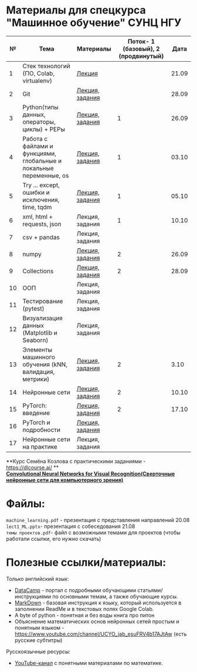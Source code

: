 # Материалы для спецкурса "Машинное обучение" СУНЦ НГУ
| № | Тема                  | Материалы | Поток- 1 (базовый), 2 (продвинутый) | Дата |
|---|-----------------------|-----------|------|------|
| 1 | Стек технологий (ПО, Colab, virtualenv)|  [Лекция](https://github.com/MezentsevaAnastasia/SESC_ML_course/tree/master/instruments_technologies)|   |21.09|
| 2 | Git |  [Лекция, задания](https://github.com/MezentsevaAnastasia/SESC_ML_course/tree/master/git)|   |28.09|
| 3 | Python(типы данных, операторы, циклы) + PEPы |    [Лекция, задания](https://github.com/MezentsevaAnastasia/SESC_ML_course/tree/master/python_basics/лекция%201)| 1  |26.09|
| 4 | Работа с файлами и функциями, глобальные и локальные переменные, os |[Лекция, задания](https://github.com/MezentsevaAnastasia/SESC_ML_course/tree/master/python_basics/лекция%202) |1 |03.10|
| 5 | Try ... except, ошибки и исключения, time, tqdm |[Лекция, задания](https://github.com/MezentsevaAnastasia/SESC_ML_course/tree/master/python_basics/лекция%203)|1 |05.10|
| 6 | xml, html + requests, json |Лекция, задания |   1  |10.10|
| 7 | csv + pandas |Лекция, задания     |    |      |
| 8 | numpy |[Лекция, задания](https://github.com/MezentsevaAnastasia/SESC_ML_course/tree/master/numpy)           |   2  |26.09|
| 9 | Collections |[Лекция, задания](https://github.com/MezentsevaAnastasia/SESC_ML_course/tree/master/collections) |  2  |    28.09  |
|10 | ООП|Лекция, задания |    |      |
|11 | Тестирование (pytest)|Лекция, задания |     |      |
|12 |Визуализация данных (Matplotlib и Seaborn) |Лекция, задания|    |      |
|13 |Элементы машинного обучения (kNN, валидация, метрики)|[Лекция, задания](https://github.com/MezentsevaAnastasia/SESC_ML_course/tree/master/ml_basics)|2|3.10 |
|14 | Нейронные сети |[Лекция, задания](https://github.com/MezentsevaAnastasia/SESC_ML_course/tree/master/neural_networks)|2|  10.10    |
|15 | PyTorch: введение | [Лекция, задания](https://github.com/MezentsevaAnastasia/SESC_ML_course/tree/master/neural_networks/lecture_neural_networks_continuous.pdf)| 2|  17.10   |
|16 | PyTorch и подробности | [Лекция, задания](https://github.com/MezentsevaAnastasia/SESC_ML_course/tree/master/neural_networks) | |      |
|17 | Нейронные сети на практике |Лекция, задания |     |      |

**Курс Семёна Козлова с практическими заданиями - https://dlcourse.ai/ **  
**[Convolutional Neural Networks for Visual Recognition(Сверточные нейронные сети для компьютерного зрения)](http://cs231n.stanford.edu/)**

# Файлы:
`machine_learning.pdf` - презентация с представления направлений 20.08  
`lect1_ML.pptx`- презентация с собеседования 21.08  
`темы проектов.pdf`- файл с возможными темами для проектов (чтобы работали ссылки, его нужно скачать)
# Полезные ссылки/материалы:
Только английский язык:
* [DataCamp](https://www.datacamp.com/) - портал с подробными обучающими статьями/инструкциями по основными темам, а также обучающие курсы.
* [MarkDown](https://www.markdownguide.org/basic-syntax/) - базовая инструкция к языку, который используется в заполнении ReadMe и в текстовых полях Google Colab.  
* A byte of python - понятная и без воды книга про питон  
* Объяснение математических основ нейронных сетей простым и понятным языком - https://www.youtube.com/channel/UCYO_jab_esuFRV4b17AJtAw (есть русские субтитры)
  
Русскоязычные ресурсы:  
* [YouTube-канал](https://www.youtube.com/user/VideoMatan) с понятными материалами по математике.
